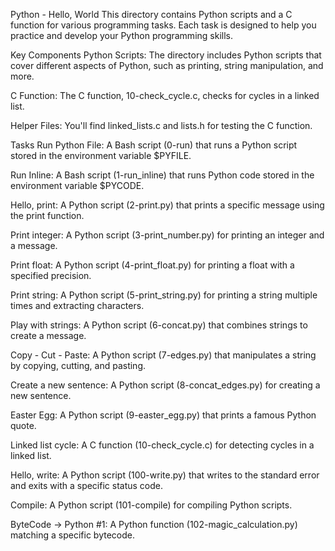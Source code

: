 Python - Hello, World
This directory contains Python scripts and a C function for various programming tasks. Each task is designed to help you practice and develop your Python programming skills.

Key Components
Python Scripts: The directory includes Python scripts that cover different aspects of Python, such as printing, string manipulation, and more.

C Function: The C function, 10-check_cycle.c, checks for cycles in a linked list.

Helper Files: You'll find linked_lists.c and lists.h for testing the C function.

Tasks
Run Python File: A Bash script (0-run) that runs a Python script stored in the environment variable $PYFILE.

Run Inline: A Bash script (1-run_inline) that runs Python code stored in the environment variable $PYCODE.

Hello, print: A Python script (2-print.py) that prints a specific message using the print function.

Print integer: A Python script (3-print_number.py) for printing an integer and a message.

Print float: A Python script (4-print_float.py) for printing a float with a specified precision.

Print string: A Python script (5-print_string.py) for printing a string multiple times and extracting characters.

Play with strings: A Python script (6-concat.py) that combines strings to create a message.

Copy - Cut - Paste: A Python script (7-edges.py) that manipulates a string by copying, cutting, and pasting.

Create a new sentence: A Python script (8-concat_edges.py) for creating a new sentence.

Easter Egg: A Python script (9-easter_egg.py) that prints a famous Python quote.

Linked list cycle: A C function (10-check_cycle.c) for detecting cycles in a linked list.

Hello, write: A Python script (100-write.py) that writes to the standard error and exits with a specific status code.

Compile: A Python script (101-compile) for compiling Python scripts.

ByteCode -> Python #1: A Python function (102-magic_calculation.py) matching a specific bytecode.

